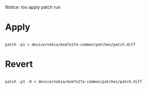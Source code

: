 Notice: too apply patch run 

# Apply

```

patch -p1 < device/nokia/msm7x27a-common/patches/patch.diff

```

# Revert

```

patch -p1 -R < device/nokia/msm7x27a-common/patches/patch.diff

```
